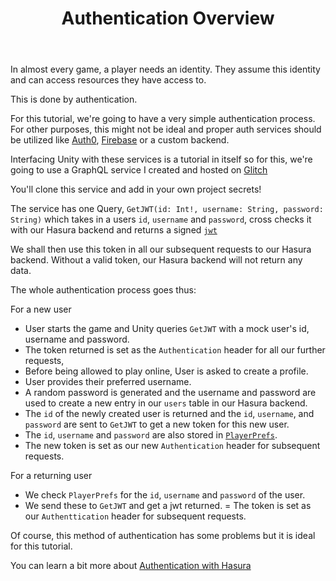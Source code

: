 ﻿---
title: "Authentication Overview"
metaTitle: "Authentication and Authorization with Hasura | GraphQL Unity Hasura Tutorial"
metaDescription: "This part covers authentication, allowing our players to be unique users."
---

In almost every game, a player needs an identity. They assume this identity and can access resources they have access to.

This is done by authentication.

For this tutorial, we're going to have a very simple authentication process. For other purposes, this might not be ideal and proper auth services should be utilized like [Auth0](https://auth0.com/), [Firebase](https://firebase.google.com/docs/auth) or a custom backend.

Interfacing Unity with these services is a tutorial in itself so for this, we're going to use a GraphQL service I created and hosted on [Glitch](https://glitch.com/)

You'll clone this service and add in your own project secrets!

The service has one Query, `GetJWT(id: Int!, username: String, password: String)` which takes in a users `id`, `username` and `password`, cross checks it with our Hasura backend and returns a signed [`jwt`](https://jwt.io/introduction/)

We shall then use this token in all our subsequent requests to our Hasura backend. Without a valid token, our Hasura backend will not return any data.

The whole authentication process goes thus:

For a new user
- User starts the game and Unity queries `GetJWT` with a mock user's id, username and password.
- The token returned is set as the `Authentication` header for all our further requests,
- Before being allowed to play online, User is asked to create a profile.
- User provides their preferred username.
- A random password is generated and the username and password are used to create a new entry in our `users` table in our Hasura backend.
- The `id` of the newly created user is returned and the `id`, `username`, and `password` are sent to `GetJWT` to get a new token for this new user.
- The `id`, `username` and `password` are also stored in [`PlayerPrefs`](https://docs.unity3d.com/ScriptReference/PlayerPrefs.html).
- The new token is set as our new `Authentication` header for subsequent requests.

For a returning user
- We check `PlayerPrefs` for the `id`, `username` and `password` of the user.
- We send these to `GetJWT` and get a jwt returned.
= The token is set as our `Authenttication` header for subsequent requests.

Of course, this method of authentication has some problems but it is ideal for this tutorial.

You can learn a bit more about [Authentication with Hasura](https://hasura.io/learn/graphql/hasura/authentication/)